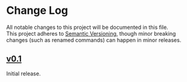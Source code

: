 # Change Log

All notable changes to this project will be documented in this file.  
This project adheres to [Semantic Versioning](http://semver.org/), though minor
breaking changes (such as renamed commands) can happen in minor releases.

<!--
tags:
`Added` for new features.
`Changed` for changes in existing functionality.
`Major Changes` for changes in existing functionality which break backward compatibility.
`Deprecated` for once-stable features removed in upcoming releases.
`Removed` for deprecated features removed in this release.
`Fixed` for any bug fixes.
`Security` to invite users to upgrade in case of vulnerabilities.
-->

## [v0.1](https://github.com/merspieler/irc-skill/releases/tag/v0.1)
Initial release.

